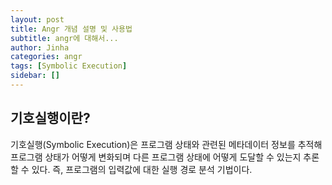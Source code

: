 ```yaml
---
layout: post
title: Angr 개념 설명 및 사용법
subtitle: angr에 대해서...
author: Jinha
categories: angr
tags: [Symbolic Execution]
sidebar: []
---
```


## 기호실행이란?
기호실행(Symbolic Execution)은 프로그램 상태와 관련된 메타데이터 정보를 추적해 프로그램 상태가 어떻게 변화되며 다른 프로그램 상태에 어떻게 도달할 수 있는지 추론할 수 있다. 즉, 프로그램의 입력값에 대한 실행 경로 분석 기법이다.

